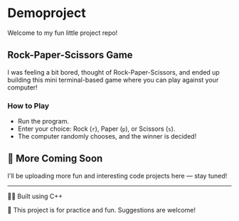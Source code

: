 # Demoproject

Welcome to my fun little project repo!

## Rock-Paper-Scissors Game
I was feeling a bit bored, thought of Rock-Paper-Scissors, and ended up building this mini terminal-based game where you can play against your computer!

### How to Play
- Run the program.
- Enter your choice: Rock (`r`), Paper (`p`), or Scissors (`s`).
- The computer randomly chooses, and the winner is decided!

## 🚀 More Coming Soon
I'll be uploading more fun and interesting code projects here — stay tuned!

---

🧑‍💻 Built using C++

📁 This project is for practice and fun. Suggestions are welcome!